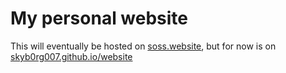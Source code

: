 
# My personal website

This will eventually be hosted on [soss.website](https://soss.website/),
but for now is on [skyb0rg007.github.io/website](https://skyb0rg007.github.io/website/)

